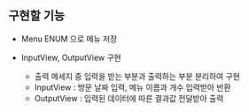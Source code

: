 ## 구현할 기능
- Menu ENUM 으로 메뉴 저장

- InputView, OutputView 구현
	- 출력 메세지 중 입력을 받는 부분과 출력하는 부분 분리하여 구현
	- InputView : 방문 날짜 입력, 메뉴 이름과 개수 입력받아 반환
	- OutputView : 입력된 데이터에 따른 결과값 전달받아 출력

